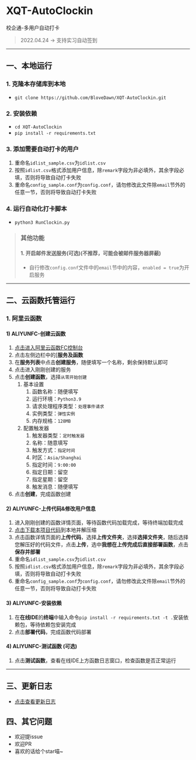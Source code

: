 # XQT-AutoClockin
校企通-多用户自动打卡

> 2022.04.24 -> 支持实习自动签到

---

## 一、本地运行

### 1. 克隆本存储库到本地

- `git clone https://github.com/BloveDawn/XQT-AutoClockin.git`

### 2. 安装依赖

- `cd XQT-AutoClockin`
- `pip install -r requirements.txt`

### 3. 添加需要自动打卡的用户

1. 重命名`idlist_sample.csv`为`idlist.csv`
2. 按照`idlist.csv`格式添加用户信息，除`remark`字段为非必填外，其余字段必填，否则将导致自动打卡失败
3. 重命名`config_sample.conf`为`config.conf`，请勿修改此文件除`email`节外的任意一节，否则将导致自动打卡失败

### 4. 运行自动化打卡脚本

- `python3 RunClockin.py`

> ### 其他功能
>
> #### 1. 开启邮件发送服务(可选)(不推荐，可能会被邮件服务器屏蔽)
>
> - 自行修改`config.conf`文件中的`email`节中的内容，`enabled = true`为开启服务

---

## 二、云函数托管运行

### 1. 阿里云函数

#### 1) ALIYUNFC-创建云函数

1. [点击进入阿里云函数FC控制台](https://fcnext.console.aliyun.com/)
2. 点击左侧边栏中的[**服务及函数**
3. 在**服务列表**中点击**创建服务**，随便填写一个名称，剩余保持默认即可
4. 点击进入刚刚创建的服务
5. 点击**创建函数**，选择`从零开始创建`
   1. 基本设置
      1. 函数名称：随便填写
      2. 运行环境：`Python3.9`
      3. 请求处理程序类型：`处理事件请求`
      4. 实例类型：`弹性实例`
      5. 内存规格：`128MB`
   2. 配置触发器
      1. 触发器类型：`定时触发器`
      2. 名称：随意填写
      3. 触发方式：`指定时间`
      4. 时区：`Asia/Shanghai`
      5. 指定时间：`9:00:00`
      6. 指定日期：留空
      7. 指定星期：留空
      8. 触发消息：随便填写
6. 点击**创建**，完成函数创建

#### 2) ALIYUNFC-上传代码&修改用户信息

1. 进入刚刚创建的函数详情页面，等待函数代码加载完成，等待终端加载完成
2. [点击下载本项目代码](https://github.com/BloveDawn/XQT-AutoClockin/archive/refs/heads/main.zip)到本地并解压缩
3. 点击函数详情页面的**上传代码**，选择**上传文件夹**，选择**选择文件夹**，随后选择您解压好的代码文件，点击**上传**，选中**我想在上传完成后直接部署函数**，点击**保存并部署**
4. 重命名`idlist_sample.csv`为`idlist.csv`
5. 按照`idlist.csv`格式添加用户信息，除`remark`字段为非必填外，其余字段必填，否则将导致自动打卡失败
6. 重命名`config_sample.conf`为`config.conf`，请勿修改此文件除`email`节外的任意一节，否则将导致自动打卡失败

#### 3) ALIYUNFC-安装依赖

1. 在**在线IDE**的**终端**中输入命令`pip install -r requirements.txt -t .`安装依赖包，等待依赖包安装完成
2. 点击**部署代码**，完成函数代码部署

#### 4) ALIYUNFC-测试函数 (可选)

1. 点击**测试函数**，查看在线IDE上方函数日志窗口，检查函数是否正常运行

---

## 三、更新日志

- [点击查看更新日志](./UpdateLog.md)

## 四、其它问题

- 欢迎提issue
- 欢迎PR
- 喜欢的话给个star喵~
